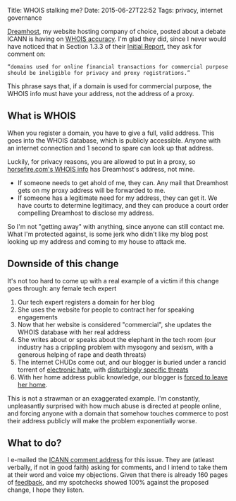 Title: WHOIS stalking me?
Date: 2015-06-27T22:52
Tags: privacy, internet governance

[Dreamhost][dreamhost], my website hosting company of choice, posted about a debate ICANN is having on [WHOIS accuracy][dreamhost-post]. I'm glad they did, since I never would have noticed that in Section 1.3.3 of their [Initial Report][icann-report], they ask for comment on:

    “domains used for online financial transactions for commercial purpose
    should be ineligible for privacy and proxy registrations.”

This phrase says that, if a domain is used for commercial purpose, the WHOIS info must have your address, not the address of a proxy.

## What is WHOIS

When you register a domain, you have to give a full, valid address. This goes into the WHOIS database, which is publicly accessible. Anyone with an internet connection and 1 second to spare can look up that address.

Luckily, for privacy reasons, you are allowed to put in a proxy, so [horsefire.com's WHOIS info][horsefire-whois] has Dreamhost's address, not mine.

* If someone needs to get ahold of me, they can. Any mail that Dreamhost gets on my proxy address will be forwarded to me.
* If someone has a legitimate need for my address, they can get it. We have courts to determine legitimacy, and they can produce a court order compelling Dreamhost to disclose my address.

So I'm not "getting away" with anything, since anyone can still contact me. What I'm protected against, is some jerk who didn't like my blog post looking up my address and coming to my house to attack me.

## Downside of this change

It's not too hard to come up with a real example of a victim if this change goes through: any female tech expert

1. Our tech expert registers a domain for her blog
2. She uses the website for people to contract her for speaking engagements
3. Now that her website is considered "commercial", she updates the WHOIS database with her real address
4. She writes about or speaks about the elephant in the tech room (our industry has a crippling problem with mysogony and sexism, with a generous helping of rape and death threats)
5. The internet CHUDs come out, and our blogger is buried under a rancid torrent of [electronic hate][threats-1], with [disturbingly specific threats][threats-2]
6. With her home address public knowledge, our blogger is [forced to leave her home][threats-3].

This is not a strawman or an exaggerated example. I'm constantly, unpleasantly surprised with how much abuse is directed at people online, and forcing anyone with a domain that somehow touches commerce to post their address publicly will make the problem exponentially worse.

## What to do?

I e-mailed the [ICANN comment address][icann-email] for this issue. They are (atleast verbally, if not in good faith) asking for comments, and I intend to take them at their word and voice my objections. Given that there is already 160 pages of [feedback][icann-feedback], and my spotchecks showed 100% against the proposed change, I hope they listen.

[dreamhost]: https://www.dreamhost.com
[dreamhost-post]: https://www.dreamhost.com/blog/2015/06/25/keep-domain-registrations-private/
[icann-report]: http://gnso.icann.org/en/issues/raa/ppsai-initial-05may15-en.pdf
[horsefire-whois]: http://www.whois.com/whois/horsefire.com
[threats-1]: http://www.sltrib.com/csp/cms/sites/sltrib/pages/printerfriendly.csp?id=58521856
[threats-2]: http://www.businessinsider.com/brianna-wu-harassed-twitter-2014-10
[threats-3]: http://www.businessinsider.com/game-industry-critic-faces-rape-threats-2014-8
[icann-email]: mailto:comments-ppsai-initial-05may15@icann.org
[icann-feedback]: https://forum.icann.org/lists/comments-ppsai-initial-05may15/threads.html
